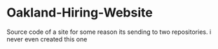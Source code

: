 # Oakland-Hiring-Website
Source code of a site
for some reason its sending to two repositories. i never even created this one
